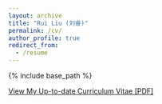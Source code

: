 ```yaml
---
layout: archive
title: "Rui Liu (刘睿)"
permalink: /cv/
author_profile: true
redirect_from:
  - /resume
---
```


{% include base_path %}

[View My Up-to-date Curriculum Vitae [PDF]](http://ruiliu-ai.github.io/files/cv_rui.pdf)
